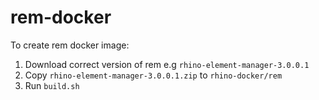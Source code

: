 # rem-docker

To create rem docker image:
1. Download correct version of rem e.g `rhino-element-manager-3.0.0.1`
2. Copy `rhino-element-manager-3.0.0.1.zip` to `rhino-docker/rem`
3. Run `build.sh`
